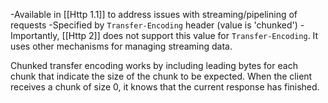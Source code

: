 -Available in [[Http 1.1]] to address issues with streaming/pipelining of requests
-Specified by `Transfer-Encoding` header (value is 'chunked')
-Importantly, [[Http 2]] does not support this value for `Transfer-Encoding`.  It uses other mechanisms for managing streaming data.

Chunked transfer encoding works by including leading bytes for each chunk that indicate the size of the chunk to be expected.  When the client receives a chunk of size 0, it knows that the current response has finished.